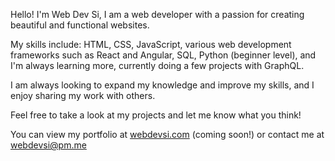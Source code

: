 Hello! I'm Web Dev Si, I am a web developer with a passion for creating beautiful and functional websites. 

My skills include: HTML, CSS, JavaScript, various web development frameworks such as React and Angular, SQL, Python (beginner level), and I'm always learning more, currently doing a few projects with GraphQL.

I am always looking to expand my knowledge and improve my skills, and I enjoy sharing my work with others. 

Feel free to take a look at my projects and let me know what you think!

You can view my portfolio at [webdevsi.com](https://webdevsi.com) (coming soon!) or contact me at [webdevsi@pm.me](mailto:webdevsi@pm.me)

<!---
WebDevSiDotCom/WebDevSiDotCom is a ✨ special ✨ repository because its `README.md` (this file) appears on your GitHub profile.
You can click the Preview link to take a look at your changes.
--->
